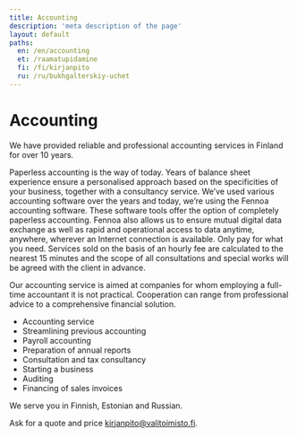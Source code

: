 ```yaml
---
title: Accounting
description: 'meta description of the page'
layout: default
paths:
  en: /en/accounting
  et: /raamatupidamine
  fi: /fi/kirjanpito
  ru: /ru/bukhgalterskiy-uchet
---
```


# Accounting

We have provided reliable and professional accounting services in Finland for over 10 years.

Paperless accounting is the way of today. Years of balance sheet experience ensure a personalised approach based on the specificities of your business, together with a consultancy service. We’ve used various accounting software over the years and today, we’re using the Fennoa accounting software. These software tools offer the option of completely paperless accounting. Fennoa also allows us to ensure mutual digital data exchange as well as rapid and operational access to data anytime, anywhere, wherever an Internet connection is available. Only pay for what you need. Services sold on the basis of an hourly fee are calculated to the nearest 15 minutes and the scope of all consultations and special works will be agreed with the client in advance.

Our accounting service is aimed at companies for whom employing a full-time accountant it is not practical. Cooperation can range from professional advice to a comprehensive financial solution.

- Accounting service
- Streamlining previous accounting
- Payroll accounting
- Preparation of annual reports
- Consultation and tax consultancy
- Starting a business
- Auditing
- Financing of sales invoices

We serve you in Finnish, Estonian and Russian.

Ask for a quote and price <kirjanpito@valitoimisto.fi>.
